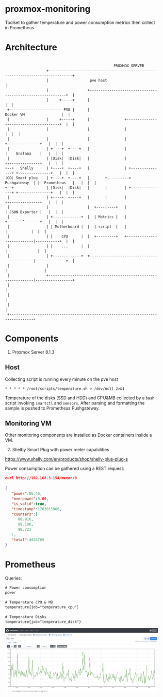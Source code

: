 # proxmox-monitoring
Toolset to gather temperature and power consumption metrics then collect in Prometheus

# Architecture

```

                                                  PROXMOX SERVER
                   +---------------------------------------------------------------------------------+
                   |                   pve host                                                      |
                   |                  +-----------------------------------------------------------+  |
                   |     +-----+      |                                                           |  |
 +------------------------ PSU |      |                                 Docker VM                 |  |
 |                 |     +-----+      |                +---------------------------------------+  |  |
 |                 |                  |                |                                       |  |  |
 |                 |                  |                |                   +---------------+   |  |  |
 |                 | +----+  +----+   |                |                   |    Grafana    |   |  |  |
 |                 | |Disk|  |Disk|   |                |                   +---------------+   |  |  |
+--+   Shelly      | +----+  +----+   |                | +---------------+ +---------------+   |  |  |
|OO| Smart plug    | +----+  +----+   |       +---------->  Pushgateway  | |  Prometheus   |   |  |  |
+--+               | |Disk|  |Disk|   |       |        | +---------------+ +---------------+   |  |  |
 |                 | +----+  +----+   |       |        |                   +---------------+   |  |  |
 |                 |                  |  +----|----+   |                   | JSON Exporter |   |  |  |
 |                 | +-------------+  |  | Metrics |   |                   +-------^-------+   |  |  |
 |                 | | Motherboard |  |  | script  |   |                           |           |  |  |
 |                 | |    CPU      |  |  +---------+   +---------------------------|-----------+  |  |
 |                 | |    ...      |  |                                            |              |  |
 |                 | +-------------+  +--------------------------------------------|--------------+  |
 |                 |                                                               |                 |
 |                 +---------------------------------------------------------------|-----------------+
 |                                                                                 |
 |                                                                                 |
 |                                                                                 |
 +---------------------------------------------------------------------------------+
```

# Components

1. Proxmox Server 8.1.3

## Host

Collecting script is running every minute on the pve host

```crontab
* * * * * /root/scripts/temperature.sh > /dev/null 2>&1
```

Temperature of the disks (SSD and HDD) and CPU&MB collected by a `bash` script invoking `smartctl` and `sensors`.  After parsing and formatting the sample is pushed to Prometheus Pushgateway.

## Monitoring VM

Other monitoring components are installed as Docker containers insiide a VM.

2. Shelby Smart Plug with power meter capabilities

https://www.shelly.com/en/products/shop/shelly-plus-plug-s

Power consumption can be gathered using a REST request:

```json
curl http://192.168.3.154/meter/0

{
   "power":86.46,
   "overpower":0.00,
   "is_valid":true,
   "timestamp":1703015868,
   "counters":[
      88.916,
      89.196,
      88.723
   ],
   "total":4928769
}
```

# Prometheus

Queries:

```prometheus
# Power consumption
power

# Temperature CPU & MB
temperature{job="temperature_cpu"}

# Temperature Disks
temperature{job="temperature_disk"}
```

![Alt Prometheus](img/prometheus.png)